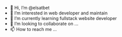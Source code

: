 - 👋 Hi, I’m @elsatbet
- 👀 I’m interested in web developer and maintain
- 🌱 I’m currently learning fullstack website developer
- 💞️ I’m looking to collaborate on ...
- 📫 How to reach me ...

<!---
elsat616/elsat616 is a ✨ special ✨ repository because its `README.md` (this file) appears on your GitHub profile.
You can click the Preview link to take a look at your changes.
--->

